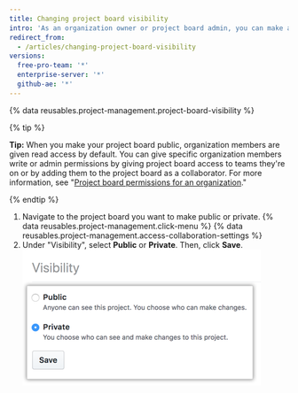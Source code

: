 ```yaml
---
title: Changing project board visibility
intro: 'As an organization owner or project board admin, you can make a project board public or private.'
redirect_from:
  - /articles/changing-project-board-visibility
versions:
  free-pro-team: '*'
  enterprise-server: '*'
  github-ae: '*'
---
```


{% data reusables.project-management.project-board-visibility %}

{% tip %}

**Tip:** When you make your project board public, organization members are given read access by default. You can give specific organization members write or admin permissions by giving project board access to teams they're on or by adding them to the project board as a collaborator. For more information, see "[Project board permissions for an organization](/articles/project-board-permissions-for-an-organization)."

{% endtip %}

1. Navigate to the project board you want to make public or private.
{% data reusables.project-management.click-menu %}
{% data reusables.project-management.access-collaboration-settings %}
4. Under "Visibility", select **Public** or **Private**. Then, click **Save**.
![Public and private radio buttons](/assets/images/help/projects/project-board-visibility-options.png)
